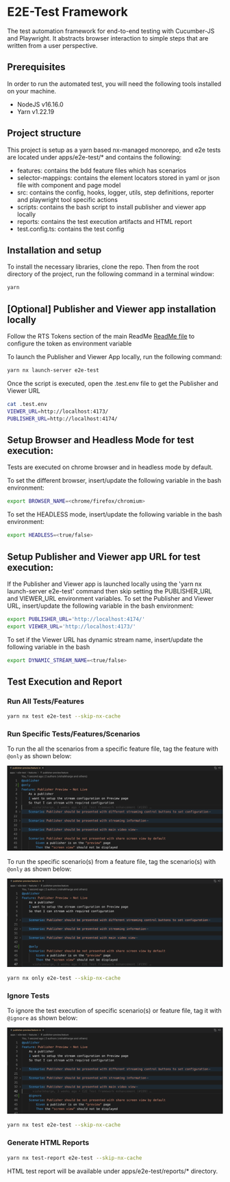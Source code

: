 # E2E-Test Framework

The test automation framework for end-to-end testing with Cucumber-JS and Playwright. It abstracts browser interaction to simple steps that are written from a user perspective.

## Prerequisites

In order to run the automated test, you will need the following tools installed on your machine.

- NodeJS v16.16.0
- Yarn v1.22.19

## Project structure

This project is setup as a yarn based nx-managed monorepo, and e2e tests are located under apps/e2e-test/\* and contains the following:

- features: contains the bdd feature files which has scenarios
- selector-mappings: contains the element locators stored in yaml or json file with component and page model
- src: contains the config, hooks, logger, utils, step definitions, reporter and playwright tool specific actions
- scripts: contains the bash script to install publisher and viewer app locally
- reports: contains the test execution artifacts and HTML report
- test.config.ts: contains the test config

## Installation and setup

To install the necessary libraries, clone the repo. Then from the root directory of the project, run the following command in a terminal window:

```bash
yarn
```

## [Optional] Publisher and Viewer app installation locally

Follow the RTS Tokens section of the main ReadMe [ReadMe file](../../README.md) to configure the token as environment variable

To launch the Publisher and Viewer App locally, run the following command:

```bash
yarn nx launch-server e2e-test
```

Once the script is executed, open the .test.env file to get the Publisher and Viewer URL

```bash
cat .test.env
VIEWER_URL=http://localhost:4173/
PUBLISHER_URL=http://localhost:4174/
```

## Setup Browser and Headless Mode for test execution:

Tests are executed on chrome browser and in headless mode by default.

To set the different browser, insert/update the following variable in the bash environment:

```bash
export BROWSER_NAME=<chrome/firefox/chromium>
```

To set the HEADLESS mode, insert/update the following variable in the bash environment:

```bash
export HEADLESS=<true/false>
```

## Setup Publisher and Viewer app URL for test execution:

If the Publisher and Viewer app is launched locally using the 'yarn nx launch-server e2e-test' command then skip setting the PUBLISHER_URL and VIEWER_URL environment variables.
To set the Publisher and Viewer URL, insert/update the following variable in the bash environment:

```bash
export PUBLISHER_URL='http://localhost:4174/'
export VIEWER_URL='http://localhost:4173/'
```

To set if the Viewer URL has dynamic stream name, insert/update the following variable in the bash

```bash
export DYNAMIC_STREAM_NAME=<true/false>
```

## Test Execution and Report

### Run All Tests/Features

```bash
yarn nx test e2e-test --skip-nx-cache
```

### Run Specific Tests/Features/Scenarios

To run the all the scenarios from a specific feature file, tag the feature with `@only` as shown below:

![only-feature screenshot](../../docs/img/only-feature.png)

To run the specific scenario(s) from a feature file, tag the scenario(s) with `@only` as shown below:

![only-scenario screenshot](../../docs/img/only-scenario.png)

```bash
yarn nx only e2e-test --skip-nx-cache
```

### Ignore Tests

To ignore the test execution of specific scenario(s) or feature file, tag it with `@ignore` as shown below:

![ignore-scenario-feature screenshot](../../docs/img/ignore-scenario.png)

```bash
yarn nx test e2e-test --skip-nx-cache
```

### Generate HTML Reports

```bash
yarn nx test-report e2e-test --skip-nx-cache
```

HTML test report will be available under apps/e2e-test/reports/\* directory.
